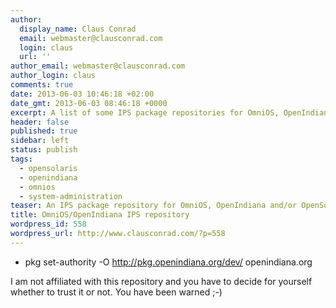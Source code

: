 ```yaml
---
author:
  display_name: Claus Conrad
  email: webmaster@clausconrad.com
  login: claus
  url: ''
author_email: webmaster@clausconrad.com
author_login: claus
comments: true
date: 2013-06-03 10:46:18 +02:00
date_gmt: 2013-06-03 08:46:18 +0000
excerpt: A list of some IPS package repositories for OmniOS, OpenIndiana and/or OpenSolaris.
header: false
published: true
sidebar: left
status: publish
tags:
  - opensolaris
  - openindiana
  - omnios
  - system-administration
teaser: An IPS package repository for OmniOS, OpenIndiana and/or OpenSolaris.
title: OmniOS/OpenIndiana IPS repository
wordpress_id: 558
wordpress_url: http://www.clausconrad.com/?p=558
---
```

  * pkg set-authority -O <http://pkg.openindiana.org/dev/> openindiana.org
  
I am not affiliated with this repository and you have to decide for yourself whether to trust it or not. You have been warned ;-)
